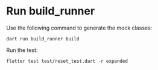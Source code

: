 # Run build_runner

Use the following command to generate the mock classes:

```Shell
dart run build_runner build
```

Run the test:

```Shell
flutter test test/reset_test.dart -r expanded
```
